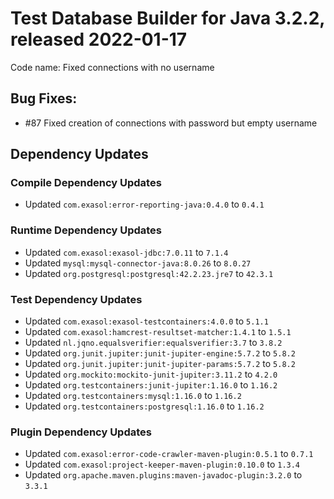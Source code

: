 # Test Database Builder for Java 3.2.2, released 2022-01-17

Code name: Fixed connections with no username

## Bug Fixes:

* #87 Fixed creation of connections with password but empty username

## Dependency Updates

### Compile Dependency Updates

* Updated `com.exasol:error-reporting-java:0.4.0` to `0.4.1`

### Runtime Dependency Updates

* Updated `com.exasol:exasol-jdbc:7.0.11` to `7.1.4`
* Updated `mysql:mysql-connector-java:8.0.26` to `8.0.27`
* Updated `org.postgresql:postgresql:42.2.23.jre7` to `42.3.1`

### Test Dependency Updates

* Updated `com.exasol:exasol-testcontainers:4.0.0` to `5.1.1`
* Updated `com.exasol:hamcrest-resultset-matcher:1.4.1` to `1.5.1`
* Updated `nl.jqno.equalsverifier:equalsverifier:3.7` to `3.8.2`
* Updated `org.junit.jupiter:junit-jupiter-engine:5.7.2` to `5.8.2`
* Updated `org.junit.jupiter:junit-jupiter-params:5.7.2` to `5.8.2`
* Updated `org.mockito:mockito-junit-jupiter:3.11.2` to `4.2.0`
* Updated `org.testcontainers:junit-jupiter:1.16.0` to `1.16.2`
* Updated `org.testcontainers:mysql:1.16.0` to `1.16.2`
* Updated `org.testcontainers:postgresql:1.16.0` to `1.16.2`

### Plugin Dependency Updates

* Updated `com.exasol:error-code-crawler-maven-plugin:0.5.1` to `0.7.1`
* Updated `com.exasol:project-keeper-maven-plugin:0.10.0` to `1.3.4`
* Updated `org.apache.maven.plugins:maven-javadoc-plugin:3.2.0` to `3.3.1`
